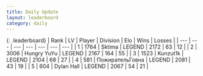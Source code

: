 ```yaml
---
title: Daily Update
layout: leaderboard
category: daily
---
```


{: .leaderboard}
| Rank | LV | Player | Division | Elo | Wins | Losses |
| --- | --- | --- | --- | --- | --- | --- |
| <span data-change="0">1</span> | 1764 | <span title="ID: 353063">Sktima</span> | LEGEND | <span data-change="14">2172</span> | <span data-change="12">63</span> | <span data-change="3">12</span> |
| <span data-change="0">2</span> | 3006 | <span title="ID: 164871">Hungry YuYu</span> | LEGEND | <span data-change="13">2167</span> | <span data-change="16">164</span> | <span data-change="5">55</span> |
| <span data-change="0">3</span> | 1523 | <span title="ID: 392407">Kunzut1k</span> | LEGEND | <span data-change="0">2104</span> | <span data-change="0">68</span> | <span data-change="0">27</span> |
| <span data-change="0">4</span> | 581 | <span title="ID: 402846">ПожирательГовна</span> | LEGEND | <span data-change="17">2081</span> | <span data-change="10">43</span> | <span data-change="4">19</span> |
| <span data-change="2">5</span> | 604 | <span title="ID: 174294">Dylan Hall</span> | LEGEND | <span data-change="28">2067</span> | <span data-change="11">54</span> | <span data-change="4">21</span> |